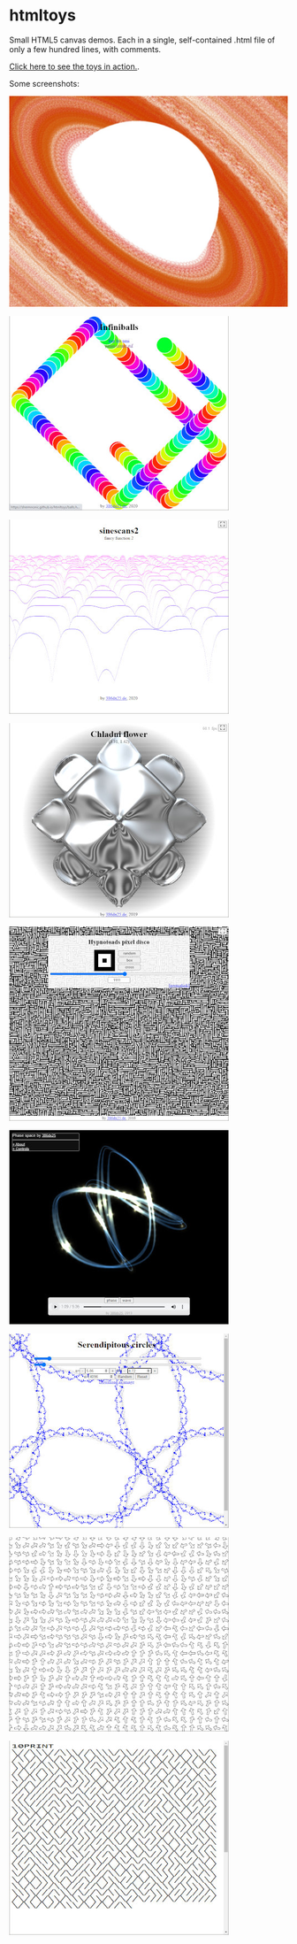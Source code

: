 # htmltoys

Small HTML5 canvas demos. Each in a single, self-contained .html file of only 
a few hundred lines, with comments.

[Click here to see the toys in action.](https://shermnonic.github.io/htmltoys/).

Some screenshots:

![Screenshot of saturn](img/screenshots/saturn.jpg)

![Screenshot of Infiniballs](img/screenshots/balls.jpg)

![Screenshot of Sinescans2](img/screenshots/sinescans.jpg)

![Screenshot of Chladni flower](img/screenshots/chladflow.jpg)

![Screenshot of Hypnotoads pixel disco](img/screenshots/pixeldisco.jpg)

![Screenshot of Phase space](img/screenshots/phasespace.jpg)

![Screenshot of Serendipitous circles](img/screenshots/serendipitous.jpg)

![Screenshot of decoherence](img/screenshots/decoherence.jpg)

![Screenshot of my version of the classic 10print](img/screenshots/10print.jpg)
